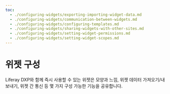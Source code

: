 ```yaml
---
toc:
  - ./configuring-widgets/exporting-importing-widget-data.md
  - ./configuring-widgets/communication-between-widgets.md
  - ./configuring-widgets/configuring-templates.md
  - ./configuring-widgets/sharing-widgets-with-other-sites.md
  - ./configuring-widgets/setting-widget-permissions.md
  - ./configuring-widgets/setting-widget-scopes.md
---
```

# 위젯 구성

Liferay DXP와 함께 즉시 사용할 수 있는 위젯은 모양과 느낌, 위젯 데이터 가져오기/내보내기, 위젯 간 통신 등 몇 가지 구성 가능한 기능을 공유합니다.
